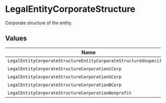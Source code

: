 # LegalEntityCorporateStructure

Corporate structure of the entity.


## Values

| Name                                                               | Value                                                              |
| ------------------------------------------------------------------ | ------------------------------------------------------------------ |
| `LegalEntityCorporateStructureEntityCorporateStructureUnspecified` | ENTITY_CORPORATE_STRUCTURE_UNSPECIFIED                             |
| `LegalEntityCorporateStructureCorporationCCorp`                    | CORPORATION_C_CORP                                                 |
| `LegalEntityCorporateStructureCorporationSCorp`                    | CORPORATION_S_CORP                                                 |
| `LegalEntityCorporateStructureCorporationBCorp`                    | CORPORATION_B_CORP                                                 |
| `LegalEntityCorporateStructureCorporationNonprofit`                | CORPORATION_NONPROFIT                                              |